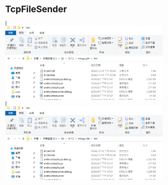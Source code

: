 # TcpFileSender
[![TcpFileSender](https://github.com/SHUNJUN-HUANG/TcpFileSender/blob/main/image.png)
[![TcpFileSender](https://github.com/SHUNJUN-HUANG/TcpFileSender/blob/main/image.png)
